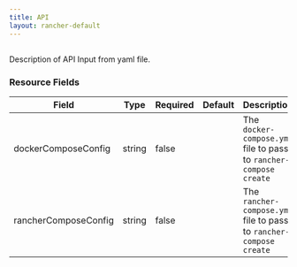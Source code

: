 ```yaml
---
title: API
layout: rancher-default
---
```


## <no value>

Description of API Input from yaml file. 
​​
### Resource Fields

Field | Type | Required | Default | Description
---|---|---|---|---
dockerComposeConfig | string | false | <no value> | The `docker-compose.yml` file to pass to `rancher-compose create`
rancherComposeConfig | string | false | <no value> | The `rancher-compose.yml` file to pass to `rancher-compose create`

